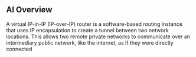 # **[](https://routemyip.com/posts/linux/networking/ipip-tunnels/#:~:text=Introduction,connected%20on%20the%20same%20network.&text=In%20IPIP%20tunneling%2C%20the%20original,addresses%20of%20the%20tunnel%20endpoints.&text=Multicast%20not%20supported.,tunnels%20if%20you%20need%20multicast.)**

## AI Overview

A virtual IP-in-IP (IP-over-IP) router is a software-based routing instance that uses IP encapsulation to create a tunnel between two network locations. This allows two remote private networks to communicate over an intermediary public network, like the internet, as if they were directly connected
